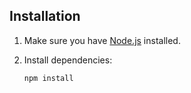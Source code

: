 ## Installation

1. Make sure you have [Node.js](https://nodejs.org) installed.
2. Install dependencies:

    ```bash
    npm install
    ```
